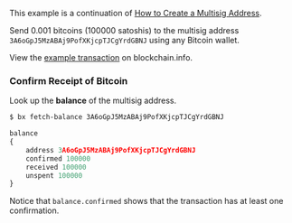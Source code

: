 This example is a continuation of [How to Create a Multisig Address](How-to-Create-a-Multisig-Address).

Send 0.001 bitcoins (100000 satoshis) to the multisig address `3A6oGpJ5MzABAj9PofXKjcpTJCgYrdGBNJ` using any Bitcoin wallet.

View the [example transaction](https://blockchain.info/tx/f759759bc998ec96879e4ae8c1639e8a186e0d507401eb32e4479de64d340605) on blockchain.info.

### Confirm Receipt of Bitcoin
Look up the **balance** of the multisig address.
```sh
$ bx fetch-balance 3A6oGpJ5MzABAj9PofXKjcpTJCgYrdGBNJ
```
```js
balance
{
    address 3A6oGpJ5MzABAj9PofXKjcpTJCgYrdGBNJ
    confirmed 100000
    received 100000
    unspent 100000
}
```
Notice that `balance.confirmed` shows that the transaction has at least one confirmation.

